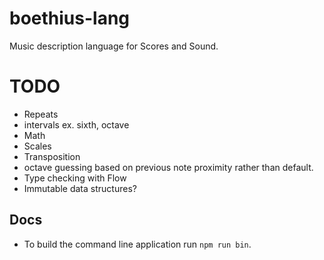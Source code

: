 boethius-lang
=============

Music description language for Scores and Sound.

TODO
====

- Repeats
- intervals ex. sixth, octave
- Math
- Scales
- Transposition
- octave guessing based on previous note proximity rather than default.
- Type checking with Flow
- Immutable data structures?

Docs
----
- To build the command line application run `npm run bin`.
